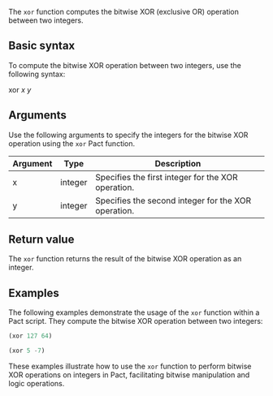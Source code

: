 The `xor` function computes the bitwise XOR (exclusive OR) operation between two integers.

## Basic syntax

To compute the bitwise XOR operation between two integers, use the following syntax:

xor *x* *y*

## Arguments

Use the following arguments to specify the integers for the bitwise XOR operation using the `xor` Pact function.

| Argument | Type | Description |
| --- | --- | --- |
| x | integer | Specifies the first integer for the XOR operation. |
| y | integer | Specifies the second integer for the XOR operation. |

## Return value

The `xor` function returns the result of the bitwise XOR operation as an integer.

## Examples

The following examples demonstrate the usage of the `xor` function within a Pact script. They compute the bitwise XOR operation between two integers:

```lisp
(xor 127 64)
```

```lisp
(xor 5 -7)
```

These examples illustrate how to use the `xor` function to perform bitwise XOR operations on integers in Pact, facilitating bitwise manipulation and logic operations.
